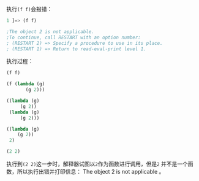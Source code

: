 执行`(f f)`会报错：

```lisp
1 ]=> (f f)

;The object 2 is not applicable.
;To continue, call RESTART with an option number:
; (RESTART 2) => Specify a procedure to use in its place.
; (RESTART 1) => Return to read-eval-print level 1.
```

执行过程：

```lisp
(f f)

(f (lambda (g)
       (g 2)))

((lambda (g)
     (g 2))
 (lambda (g)
     (g 2)))

((lambda (g)
    (g 2))
 2)

(2 2)
```

执行到`(2 2)`这一步时，解释器试图以`2`作为函数进行调用，但是`2` 并不是一个函数，所以执行出错并打印信息： The object 2 is not applicable 。